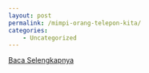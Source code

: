 ```yaml
---
layout: post
permalink: /mimpi-orang-telepon-kita/
categories:
    - Uncategorized
---
```


[Baca Selengkapnya](/04)